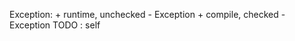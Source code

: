 Exception: + runtime, unchecked - Exception
           + compile, checked - Exception
 TODO : self          
	